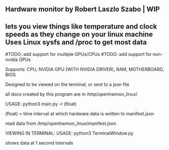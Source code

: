 Hardware monitor by Robert Laszlo Szabo | WIP
---
lets you view things like temperature and clock speeds as they change
on your linux machine
Uses Linux sysfs and /proc to get most data
---
#TODO: add support for multiple GPUs/CPUs
#TODO: add support for non-nvidia GPUs

Supports:
CPU, NVIDIA GPU (WITH NVIDIA DRIVER), RAM, MOTHERBOARD, BIOS

Designed to be viewed on the terminal, or sent to a json file

all docs created by this program are in /tmp/openhwmon_linux/

USAGE: python3 main.py -r (float)

(float) = time interval at which hardware data is written to manifest.json

read data from /tmp/openhwmon_linux/manifest.json


VIEWING IN TERMINAL:
USAGE: python3 TerminalWindow.py

shows data at 1 second intervals
